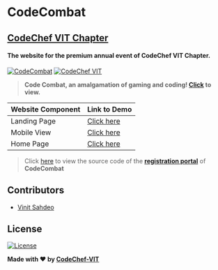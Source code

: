 # CodeCombat
## [CodeChef VIT Chapter](https://github.com/CodeChefVIT)

#### The website for the premium annual event of CodeChef VIT Chapter.

[![CodeCombat](https://img.shields.io/badge/Code-Combat-dodgerblue.svg)](https://vinitshahdeo.github.io/CodeCombat/) [![CodeChef VIT](https://img.shields.io/badge/CodeChef-VIT&nbsp;Vellore-teal.svg)](https://www.facebook.com/codechefvituniversity/)

> **Code Combat, an amalgamation of gaming and coding! [Click](https://codecombat.000webhostapp.com/) to view.**

| Website Component  | Link to Demo  |
|---|---|
| Landing Page  | [Click here](https://codechefvit.github.io/CodeCombat/cover/index.html)  |
| Mobile View  | [Click here](https://codechefvit.github.io/CodeCombat/index1.html)  |
| Home Page  | [Click here](https://codechef.github.io/CodeCombat/)  |

> Click [here](https://github.com/CodeChefVIT/Code-A-Strike) to view the source code of the **[registration portal](https://github.com/CodeChefVIT/Code-A-Strike)** of **CodeCombat**

## Contributors
- <a href="https://github.com/vinitshahdeo">Vinit Sahdeo</a>

## License

[![License](http://img.shields.io/:license-mit-blue.svg?style=flat-square)](http://badges.mit-license.org)


**Made with ❤ by [CodeChef-VIT](https://www.github.com/CodeChefVIT)**
